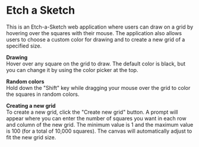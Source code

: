 # Etch a Sketch

This is an Etch-a-Sketch web application where users can draw on a grid by hovering over the squares with their mouse. The application also allows users to choose a custom color for drawing and to create a new grid of a specified size.

**Drawing** <br>
Hover over any square on the grid to draw. The default color is black, but you can change it by using the color picker at the top.

**Random colors** <br>
Hold down the "Shift" key while dragging your mouse over the grid to color the squares in random colors.

**Creating a new grid** <br>
To create a new grid, click the "Create new grid" button. A prompt will appear where you can enter the number of squares you want in each row and column of the new grid. The minimum value is 1 and the maximum value is 100 (for a total of 10,000 squares). The canvas will automatically adjust to fit the new grid size.
